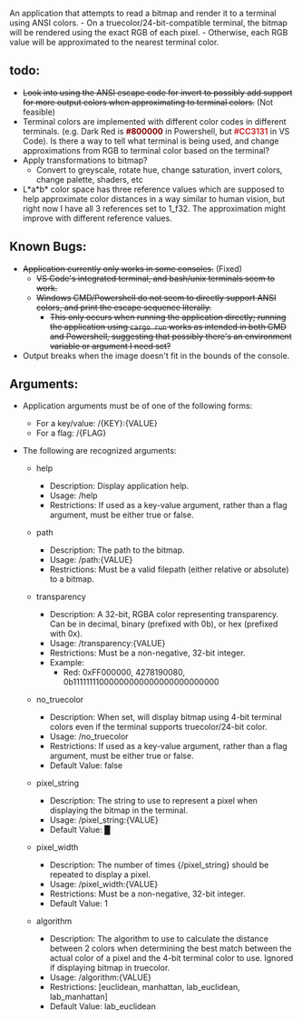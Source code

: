 An application that attempts to read a bitmap and render it to a terminal using ANSI colors.
    - On a truecolor/24-bit-compatible terminal, the bitmap will be rendered using the exact RGB of each pixel.
    - Otherwise, each RGB value will be approximated to the nearest terminal color.

## todo:
- ~~Look into using the ANSI escape code for invert to possibly add support for more output colors when approximating to terminal colors.~~ (Not feasible)
- Terminal colors are implemented with different color codes in different terminals. (e.g. Dark Red is <span style="font-weight: bold; color: #800000">#800000</span> in Powershell, but <span style="font-weight: bold; color: #CC3131">#CC3131</span> in VS Code). Is there a way to tell what terminal is being used, and change approximations from RGB to terminal color based on the terminal?
- Apply transformations to bitmap?
  - Convert to greyscale, rotate hue, change saturation, invert colors, change palette, shaders, etc
- L\*a\*b\* color space has three reference values which are supposed to help approximate color distances in a way similar to human vision, but right now I have all 3 references set to 1_f32. The approximation might improve with different reference values.

## Known Bugs:
- ~~Application currently only works in some consoles.~~ (Fixed)
  - ~~VS Code's integrated terminal, and bash/unix terminals seem to work.~~
  - ~~Windows CMD/Powershell do not seem to directly support ANSI colors, and print the escape sequence literally.~~
    - ~~This only occurs when running the application directly; running the application using ```cargo run``` works as intended in both CMD and Powershell, suggesting that possibly there's an environment variable or argument I need set?~~
- Output breaks when the image doesn't fit in the bounds of the console.

## Arguments:

- Application arguments must be of one of the following forms:
  - For a key/value: /{KEY}:{VALUE}
  - For a flag: /{FLAG}

- The following are recognized arguments:

    - help
        - Description: Display application help.
        - Usage: /help
        - Restrictions: If used as a key-value argument, rather than a flag argument, must be either true or false.

    - path
        - Description: The path to the bitmap.
        - Usage: /path:{VALUE}
        - Restrictions: Must be a valid filepath (either relative or absolute) to a bitmap.

    - transparency
        - Description: A 32-bit, RGBA color representing transparency. Can be in decimal, binary (prefixed with 0b), or hex (prefixed with 0x).
        - Usage: /transparency:{VALUE}
        - Restrictions: Must be a non-negative, 32-bit integer.
        - Example:
          - Red: 0xFF000000, 4278190080, 0b11111111000000000000000000000000

    - no_truecolor
        - Description: When set, will display bitmap using 4-bit terminal colors even if the terminal supports truecolor/24-bit color.
        - Usage: /no_truecolor
        - Restrictions: If used as a key-value argument, rather than a flag argument, must be either true or false.
        - Default Value: false

    - pixel_string
        - Description: The string to use to represent a pixel when displaying the bitmap in the terminal.
        - Usage: /pixel_string:{VALUE}
        - Default Value: █

    - pixel_width
        - Description: The number of times {/pixel_string} should be repeated to display a pixel.
        - Usage: /pixel_width:{VALUE}
        - Restrictions: Must be a non-negative, 32-bit integer.
        - Default Value: 1

    - algorithm
    	- Description: The algorithm to use to calculate the distance between 2 colors when determining the best match between the actual color of a pixel and the 4-bit terminal color to use. Ignored if displaying bitmap in truecolor.
    	- Usage: /algorithm:{VALUE}
    	- Restrictions: [euclidean, manhattan, lab_euclidean, lab_manhattan]
    	- Default Value: lab_euclidean